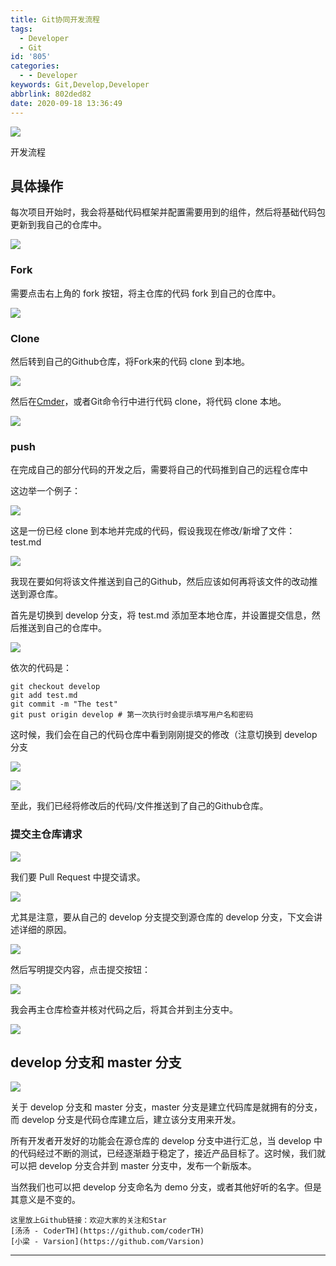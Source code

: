 ```yaml
---
title: Git协同开发流程
tags:
  - Developer
  - Git
id: '805'
categories:
  - - Developer
keywords: Git,Develop,Developer
abbrlink: 802ded82
date: 2020-09-18 13:36:49
---
```


![](http://img.varsion.cn/blog-img/2020/09/image-15.png)

开发流程

## 具体操作

每次项目开始时，我会将基础代码框架并配置需要用到的组件，然后将基础代码包更新到我自己的仓库中。

![](http://img.varsion.cn/blog-img/2020/09/image-16-1024x282.png)

### Fork

需要点击右上角的 fork 按钮，将主仓库的代码 fork 到自己的仓库中。

![](http://img.varsion.cn/blog-img/2020/09/image-19.png)

### Clone

然后转到自己的Github仓库，将Fork来的代码 clone 到本地。

![](http://img.varsion.cn/blog-img/2020/09/image-20.png)

然后在[Cmder](https://cmder.net/)，或者Git命令行中进行代码 clone，将代码 clone 本地。

![](http://img.varsion.cn/blog-img/2020/09/image-21.png)

### push

在完成自己的部分代码的开发之后，需要将自己的代码推到自己的远程仓库中

这边举一个例子：

![](http://img.varsion.cn/blog-img/2020/09/image-22.png)

这是一份已经 clone 到本地并完成的代码，假设我现在修改/新增了文件：test.md

![](http://img.varsion.cn/blog-img/2020/09/image-23.png)

我现在要如何将该文件推送到自己的Github，然后应该如何再将该文件的改动推送到源仓库。

首先是切换到 develop 分支，将 test.md 添加至本地仓库，并设置提交信息，然后推送到自己的仓库中。

![](http://img.varsion.cn/blog-img/2020/09/image-26.png)

依次的代码是：

```
git checkout develop
git add test.md
git commit -m "The test"
git pust origin develop # 第一次执行时会提示填写用户名和密码
```

这时候，我们会在自己的代码仓库中看到刚刚提交的修改（注意切换到 develop 分支

![](http://img.varsion.cn/blog-img/2020/09/image-28.png)

![](http://img.varsion.cn/blog-img/2020/09/image-30.png)

至此，我们已经将修改后的代码/文件推送到了自己的Github仓库。

### 提交主仓库请求

![](http://img.varsion.cn/blog-img/2020/09/image-31.png)

我们要 Pull Request 中提交请求。

![](http://img.varsion.cn/blog-img/2020/09/image-32-1024x259.png)

尤其是注意，要从自己的 develop 分支提交到源仓库的 develop 分支，下文会讲述详细的原因。

![](http://img.varsion.cn/blog-img/2020/09/image-33-1024x223.png)

然后写明提交内容，点击提交按钮：

![](http://img.varsion.cn/blog-img/2020/09/image-34.png)

我会再主仓库检查并核对代码之后，将其合并到主分支中。

![](http://img.varsion.cn/blog-img/2020/09/image-35.png)

## develop 分支和 master 分支

![](http://img.varsion.cn/blog-img/2020/09/image-36.png)

关于 develop 分支和 master 分支，master 分支是建立代码库是就拥有的分支，而 develop 分支是代码仓库建立后，建立该分支用来开发。

所有开发者开发好的功能会在源仓库的 develop 分支中进行汇总，当 develop 中的代码经过不断的测试，已经逐渐趋于稳定了，接近产品目标了。这时候，我们就可以把 develop 分支合并到 master 分支中，发布一个新版本。

当然我们也可以把 develop 分支命名为 demo 分支，或者其他好听的名字。但是其意义是不变的。

```
这里放上Github链接：欢迎大家的关注和Star
[汤汤 - CoderTH](https://github.com/coderTH)
[小梁 - Varsion](https://github.com/Varsion)
```

* * *